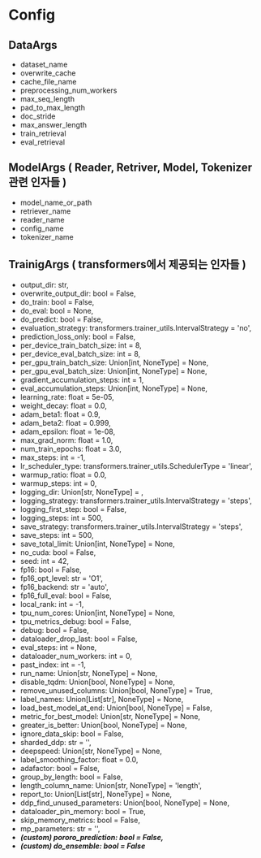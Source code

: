 # Config

## DataArgs

- dataset_name
- overwrite_cache
- cache_file_name
- preprocessing_num_workers
- max_seq_length
- pad_to_max_length
- doc_stride
- max_answer_length
- train_retrieval
- eval_retrieval

## ModelArgs ( Reader, Retriver, Model, Tokenizer 관련 인자들 )

- model_name_or_path
- retriever_name
- reader_name
- config_name
- tokenizer_name

## TrainigArgs ( transformers에서 제공되는 인자들 )

- output_dir: str,
- overwrite_output_dir: bool = False,
- do_train: bool = False,
- do_eval: bool = None,
- do_predict: bool = False,
- evaluation_strategy: transformers.trainer_utils.IntervalStrategy = 'no',
- prediction_loss_only: bool = False,
- per_device_train_batch_size: int = 8,
- per_device_eval_batch_size: int = 8,
- per_gpu_train_batch_size: Union[int, NoneType] = None,
- per_gpu_eval_batch_size: Union[int, NoneType] = None,
- gradient_accumulation_steps: int = 1,
- eval_accumulation_steps: Union[int, NoneType] = None,
- learning_rate: float = 5e-05,
- weight_decay: float = 0.0,
- adam_beta1: float = 0.9,
- adam_beta2: float = 0.999,
- adam_epsilon: float = 1e-08,
- max_grad_norm: float = 1.0,
- num_train_epochs: float = 3.0,
- max_steps: int = -1,
- lr_scheduler_type: transformers.trainer_utils.SchedulerType = 'linear',
- warmup_ratio: float = 0.0,
- warmup_steps: int = 0,
- logging_dir: Union[str, NoneType] = <factory>,
- logging_strategy: transformers.trainer_utils.IntervalStrategy = 'steps',
- logging_first_step: bool = False,
- logging_steps: int = 500,
- save_strategy: transformers.trainer_utils.IntervalStrategy = 'steps',
- save_steps: int = 500,
- save_total_limit: Union[int, NoneType] = None,
- no_cuda: bool = False,
- seed: int = 42,
- fp16: bool = False,
- fp16_opt_level: str = 'O1',
- fp16_backend: str = 'auto',
- fp16_full_eval: bool = False,
- local_rank: int = -1,
- tpu_num_cores: Union[int, NoneType] = None,
- tpu_metrics_debug: bool = False,
- debug: bool = False,
- dataloader_drop_last: bool = False,
- eval_steps: int = None,
- dataloader_num_workers: int = 0,
- past_index: int = -1,
- run_name: Union[str, NoneType] = None,
- disable_tqdm: Union[bool, NoneType] = None,
- remove_unused_columns: Union[bool, NoneType] = True,
- label_names: Union[List[str], NoneType] = None,
- load_best_model_at_end: Union[bool, NoneType] = False,
- metric_for_best_model: Union[str, NoneType] = None,
- greater_is_better: Union[bool, NoneType] = None,
- ignore_data_skip: bool = False,
- sharded_ddp: str = '',
- deepspeed: Union[str, NoneType] = None,
- label_smoothing_factor: float = 0.0,
- adafactor: bool = False,
- group_by_length: bool = False,
- length_column_name: Union[str, NoneType] = 'length',
- report_to: Union[List[str], NoneType] = None,
- ddp_find_unused_parameters: Union[bool, NoneType] = None,
- dataloader_pin_memory: bool = True,
- skip_memory_metrics: bool = False,
- mp_parameters: str = '',
- **_(custom) pororo_prediction: bool = False,_**
- **_(custom) do_ensemble: bool = False_**
